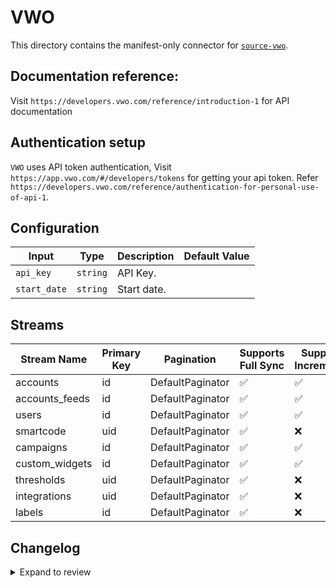 # VWO
This directory contains the manifest-only connector for [`source-vwo`](https://app.vwo.com/).

## Documentation reference:
Visit `https://developers.vwo.com/reference/introduction-1` for API documentation

## Authentication setup
`VWO` uses API token authentication, Visit `https://app.vwo.com/#/developers/tokens` for getting your api token. Refer `https://developers.vwo.com/reference/authentication-for-personal-use-of-api-1`.

## Configuration

| Input | Type | Description | Default Value |
|-------|------|-------------|---------------|
| `api_key` | `string` | API Key.  |  |
| `start_date` | `string` | Start date.  |  |

## Streams
| Stream Name | Primary Key | Pagination | Supports Full Sync | Supports Incremental |
|-------------|-------------|------------|---------------------|----------------------|
| accounts | id | DefaultPaginator | ✅ |  ✅  |
| accounts_feeds | id | DefaultPaginator | ✅ |  ✅  |
| users | id | DefaultPaginator | ✅ |  ✅  |
| smartcode | uid | DefaultPaginator | ✅ |  ❌  |
| campaigns | id | DefaultPaginator | ✅ |  ✅  |
| custom_widgets | id | DefaultPaginator | ✅ |  ✅  |
| thresholds | uid | DefaultPaginator | ✅ |  ❌  |
| integrations | uid | DefaultPaginator | ✅ |  ❌  |
| labels | id | DefaultPaginator | ✅ |  ❌  |

## Changelog

<details>
  <summary>Expand to review</summary>

| Version | Date | Pull Request | Subject |
| ------------------ | ------------ | --- | ---------------- |
| 0.0.26 | 2025-06-21 | [61778](https://github.com/airbytehq/airbyte/pull/61778) | Update dependencies |
| 0.0.25 | 2025-06-15 | [61172](https://github.com/airbytehq/airbyte/pull/61172) | Update dependencies |
| 0.0.24 | 2025-05-24 | [60776](https://github.com/airbytehq/airbyte/pull/60776) | Update dependencies |
| 0.0.23 | 2025-05-10 | [59934](https://github.com/airbytehq/airbyte/pull/59934) | Update dependencies |
| 0.0.22 | 2025-05-04 | [59535](https://github.com/airbytehq/airbyte/pull/59535) | Update dependencies |
| 0.0.21 | 2025-04-26 | [58932](https://github.com/airbytehq/airbyte/pull/58932) | Update dependencies |
| 0.0.20 | 2025-04-19 | [58559](https://github.com/airbytehq/airbyte/pull/58559) | Update dependencies |
| 0.0.19 | 2025-04-12 | [58029](https://github.com/airbytehq/airbyte/pull/58029) | Update dependencies |
| 0.0.18 | 2025-04-05 | [57467](https://github.com/airbytehq/airbyte/pull/57467) | Update dependencies |
| 0.0.17 | 2025-03-29 | [56811](https://github.com/airbytehq/airbyte/pull/56811) | Update dependencies |
| 0.0.16 | 2025-03-22 | [56242](https://github.com/airbytehq/airbyte/pull/56242) | Update dependencies |
| 0.0.15 | 2025-03-09 | [55645](https://github.com/airbytehq/airbyte/pull/55645) | Update dependencies |
| 0.0.14 | 2025-03-01 | [55124](https://github.com/airbytehq/airbyte/pull/55124) | Update dependencies |
| 0.0.13 | 2025-02-22 | [54462](https://github.com/airbytehq/airbyte/pull/54462) | Update dependencies |
| 0.0.12 | 2025-02-15 | [54086](https://github.com/airbytehq/airbyte/pull/54086) | Update dependencies |
| 0.0.11 | 2025-02-08 | [53555](https://github.com/airbytehq/airbyte/pull/53555) | Update dependencies |
| 0.0.10 | 2025-02-01 | [53047](https://github.com/airbytehq/airbyte/pull/53047) | Update dependencies |
| 0.0.9 | 2025-01-25 | [52445](https://github.com/airbytehq/airbyte/pull/52445) | Update dependencies |
| 0.0.8 | 2025-01-18 | [51960](https://github.com/airbytehq/airbyte/pull/51960) | Update dependencies |
| 0.0.7 | 2025-01-11 | [51395](https://github.com/airbytehq/airbyte/pull/51395) | Update dependencies |
| 0.0.6 | 2024-12-28 | [50798](https://github.com/airbytehq/airbyte/pull/50798) | Update dependencies |
| 0.0.5 | 2024-12-21 | [50314](https://github.com/airbytehq/airbyte/pull/50314) | Update dependencies |
| 0.0.4 | 2024-12-14 | [49767](https://github.com/airbytehq/airbyte/pull/49767) | Update dependencies |
| 0.0.3 | 2024-12-12 | [49411](https://github.com/airbytehq/airbyte/pull/49411) | Update dependencies |
| 0.0.2 | 2024-10-29 | [47475](https://github.com/airbytehq/airbyte/pull/47475) | Update dependencies |
| 0.0.1 | 2024-09-23 | [45851](https://github.com/airbytehq/airbyte/pull/45851) | Initial release by [@btkcodedev](https://github.com/btkcodedev) via Connector Builder |

</details>
